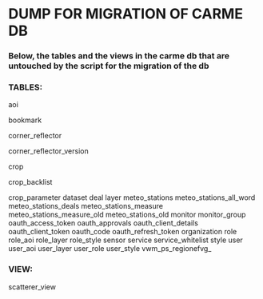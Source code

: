 # DUMP FOR MIGRATION OF CARME DB
### Below, the tables and the views in the carme db that are untouched by the script for the migration of the db

### TABLES:
aoi

bookmark

corner_reflector

corner_reflector_version

crop

crop_backlist

crop_parameter
dataset
deal
layer
meteo_stations
meteo_stations_all_word
meteo_stations_deals
meteo_stations_measure
meteo_stations_measure_old
meteo_stations_old
monitor
monitor_group
oauth_access_token
oauth_approvals
oauth_client_details
oauth_client_token
oauth_code
oauth_refresh_token
organization
role
role_aoi
role_layer
role_style
sensor
service
service_whitelist
style
user
user_aoi
user_layer
user_role
user_style
vwm_ps_regionefvg_

### VIEW:
scatterer_view







